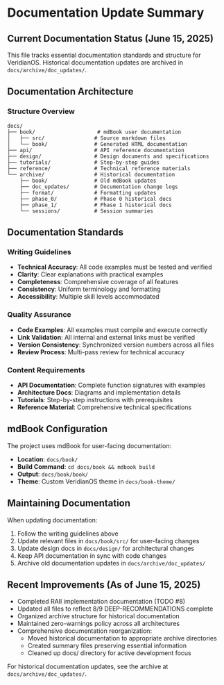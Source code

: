 # Documentation Update Summary

## Current Documentation Status (June 15, 2025)

This file tracks essential documentation standards and structure for VeridianOS. Historical documentation updates are archived in `docs/archive/doc_updates/`.

## Documentation Architecture

### Structure Overview
```
docs/
├── book/                    # mdBook user documentation
│   ├── src/                # Source markdown files
│   └── book/               # Generated HTML documentation
├── api/                    # API reference documentation
├── design/                 # Design documents and specifications  
├── tutorials/              # Step-by-step guides
├── reference/              # Technical reference materials
└── archive/                # Historical documentation
    ├── book/               # Old mdBook updates
    ├── doc_updates/        # Documentation change logs
    ├── format/             # Formatting updates
    ├── phase_0/            # Phase 0 historical docs
    ├── phase_1/            # Phase 1 historical docs
    └── sessions/           # Session summaries
```

## Documentation Standards

### Writing Guidelines
- **Technical Accuracy**: All code examples must be tested and verified
- **Clarity**: Clear explanations with practical examples
- **Completeness**: Comprehensive coverage of all features
- **Consistency**: Uniform terminology and formatting
- **Accessibility**: Multiple skill levels accommodated

### Quality Assurance
- **Code Examples**: All examples must compile and execute correctly
- **Link Validation**: All internal and external links must be verified
- **Version Consistency**: Synchronized version numbers across all files
- **Review Process**: Multi-pass review for technical accuracy

### Content Requirements
- **API Documentation**: Complete function signatures with examples
- **Architecture Docs**: Diagrams and implementation details
- **Tutorials**: Step-by-step instructions with prerequisites
- **Reference Material**: Comprehensive technical specifications

## mdBook Configuration

The project uses mdBook for user-facing documentation:
- **Location**: `docs/book/`
- **Build Command**: `cd docs/book && mdbook build`
- **Output**: `docs/book/book/`
- **Theme**: Custom VeridianOS theme in `docs/book-theme/`

## Maintaining Documentation

When updating documentation:
1. Follow the writing guidelines above
2. Update relevant files in `docs/book/src/` for user-facing changes
3. Update design docs in `docs/design/` for architectural changes
4. Keep API documentation in sync with code changes
5. Archive old documentation updates in `docs/archive/doc_updates/`

## Recent Improvements (As of June 15, 2025)
- Completed RAII implementation documentation (TODO #8)
- Updated all files to reflect 8/9 DEEP-RECOMMENDATIONS complete
- Organized archive structure for historical documentation
- Maintained zero-warnings policy across all architectures
- Comprehensive documentation reorganization:
  - Moved historical documentation to appropriate archive directories
  - Created summary files preserving essential information
  - Cleaned up docs/ directory for active development focus

For historical documentation updates, see the archive at `docs/archive/doc_updates/`.